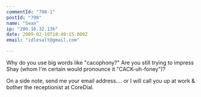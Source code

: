 ```yaml
---
commentId: "798-1"
postId: "798"
name: "Sean"
ip: "206.16.32.136"
date: 2009-02-10T18:49:15.000Z
email: "idlesalt@gmail.com"

---
```

<p>Why do you use big words like "cacophony?"  Are you still trying to impress Shay (whom I'm certain would pronounce it "CACK-uh-foney")?</p>
<p>On a side note, send me your email address.... or I will call you up at work &amp; bother the receptionist at CoreDial.</p>